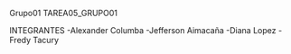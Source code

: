 Grupo01
TAREA05_GRUPO01

INTEGRANTES
-Alexander Columba
-Jefferson Aimacaña
-Diana Lopez
-Fredy Tacury
